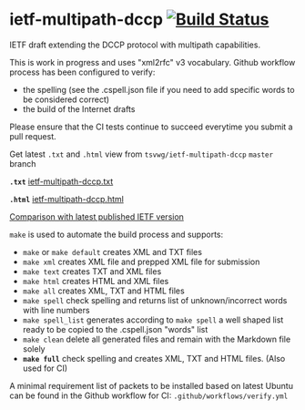 # ietf-multipath-dccp [![Build Status](https://github.com/tsvwg/ietf-multipath-dccp/actions/workflows/verify.yml/badge.svg?branch=master)](https://github.com/tsvwg/ietf-multipath-dccp/actions/workflows/verify.yml?query=branch:master)
IETF draft extending the DCCP protocol with multipath capabilities.

This is work in progress and uses "xml2rfc" v3 vocabulary. Github workflow process has been configured to verify:

- the spelling (see the .cspell.json file if you need to add specific words to be considered correct)
- the build of the Internet drafts

Please ensure that the CI tests continue to succeed everytime you submit a pull request.

Get latest `.txt` and `.html` view from `tsvwg/ietf-multipath-dccp` `master` branch

**`.txt`**
[ietf-multipath-dccp.txt](https://tsvwg.github.io/ietf-multipath-dccp/draft-ietf-tsvwg-multipath-dccp.txt)

**`.html`**
[ietf-multipath-dccp.html](https://tsvwg.github.io/ietf-multipath-dccp/draft-ietf-tsvwg-multipath-dccp.html)

[Comparison with latest published IETF version](https://www.ietf.org/rfcdiff?url1=draft-ietf-tsvwg-multipath-dccp&url2=https://tsvwg.github.io/ietf-multipath-dccp/draft-ietf-tsvwg-multipath-dccp.txt)

`make` is used to automate the build process and supports:

* `make` or `make default`
creates XML and TXT files
* `make xml`
creates XML file and prepped XML file for submission
* `make text`
creates TXT and XML files
* `make html`
creates HTML and XML files
* `make all`
creates XML, TXT and HTML files
* `make spell`
check spelling and returns list of unknown/incorrect words with line numbers
* `make spell_list`
generates according to `make spell` a well shaped list ready to be copied to the .cspell.json "words" list
* `make clean`
delete all generated files and remain with the Markdown file solely
* **`make full`**
check spelling and creates XML, TXT and HTML files. (Also used for CI)

A minimal requirement list of packets to be installed based on latest Ubuntu can be found in the Github workflow for CI: `.github/workflows/verify.yml`
